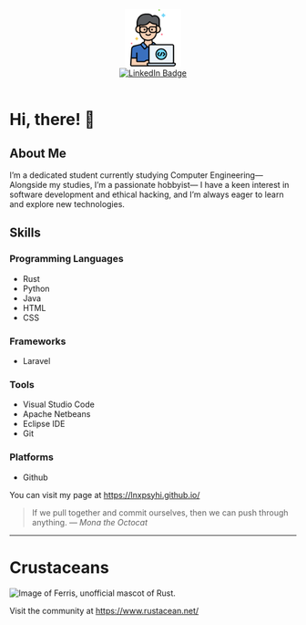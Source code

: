 <div align="center">
   <img alt="programmer" src="programmer.png" width="100">
</div>
<div id="badges" align="center">
  <a href="https://www.linkedin.com/in/rommel-matic-267528327?lipi=urn%3Ali%3Apage%3Ad_flagship3_profile_view_base_contact_details%3BfXzhwG%2B0RDOCLqo1%2FXv%2FOg%3D%3D">
    <img src="https://img.shields.io/badge/LinkedIn-blue?style=for-the-badge&logo=linkedin&logoColor=white" alt="LinkedIn Badge"/>
  </a>
   
</div>
<div align="center">
   <img src="https://komarev.com/ghpvc/?username=lnxpsyhi&style=flat-square&color=800080" alt="">
</div>


# Hi, there! :wave:

## About Me
I’m a dedicated student currently studying Computer Engineering—
 Alongside my studies, I’m a passionate hobbyist—
I have a keen interest in software development and ethical hacking,
and I’m always eager to learn and explore new technologies.

## Skills

### Programming Languages
- Rust
- Python
- Java
- HTML
- CSS

### Frameworks
- Laravel
  
### Tools
- Visual Studio Code
- Apache Netbeans
- Eclipse IDE
- Git

### Platforms
- Github

You can visit my page at https://lnxpsyhi.github.io/

> If we pull together and commit ourselves, then we can push through anything.
— *Mona the Octocat*

---

# Crustaceans
<picture>
   <source media="(prefers-color-scheme: light)" srcset="https://www.rustacean.net/assets/rustacean-orig-noshadow.svg">
   <img alt="Image of Ferris, unofficial mascot of Rust." width="100" height="100">
</picture>

Visit the community at https://www.rustacean.net/

<!-- TO DO: add more details about me later -->

